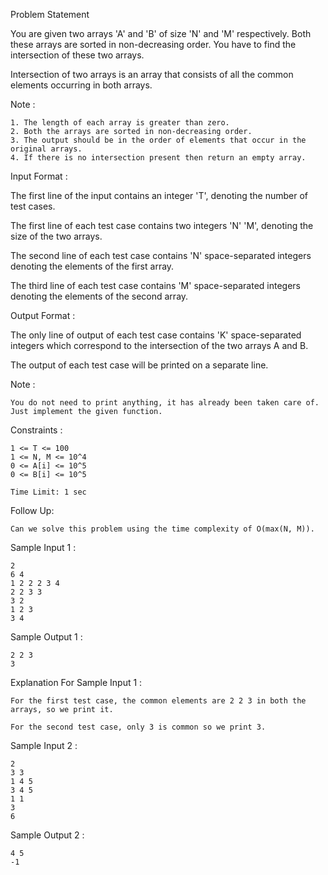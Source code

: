 Problem Statement

You are given two arrays 'A' and 'B' of size 'N' and 'M' respectively. Both these arrays are sorted in non-decreasing order. You have to find the intersection of these two arrays.

Intersection of two arrays is an array that consists of all the common elements occurring in both arrays.

Note :

    1. The length of each array is greater than zero.
    2. Both the arrays are sorted in non-decreasing order.
    3. The output should be in the order of elements that occur in the original arrays.
    4. If there is no intersection present then return an empty array.

Input Format :

The first line of the input contains an integer 'T', denoting the number of test cases.

The first line of each test case contains two integers 'N' 'M', denoting the size of the two arrays.

The second line of each test case contains 'N' space-separated integers denoting the elements of the first array.

The third line of each test case contains 'M' space-separated integers denoting the elements of the second array.

Output Format :

The only line of output of each test case contains 'K' space-separated integers which correspond to the intersection of the two arrays A and B.

The output of each test case will be printed on a separate line.

Note :

    You do not need to print anything, it has already been taken care of. Just implement the given function.

Constraints :

    1 <= T <= 100
    1 <= N, M <= 10^4
    0 <= A[i] <= 10^5
    0 <= B[i] <= 10^5

    Time Limit: 1 sec

Follow Up:

    Can we solve this problem using the time complexity of O(max(N, M)).

Sample Input 1 :

    2
    6 4
    1 2 2 2 3 4
    2 2 3 3
    3 2
    1 2 3
    3 4  

Sample Output 1 :

    2 2 3
    3   

Explanation For Sample Input 1 :

    For the first test case, the common elements are 2 2 3 in both the arrays, so we print it.

    For the second test case, only 3 is common so we print 3.

Sample Input 2 :

    2
    3 3 
    1 4 5
    3 4 5
    1 1
    3
    6

Sample Output 2 :

    4 5
    -1